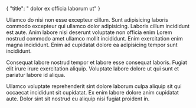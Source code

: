 {
  "title": " dolor ex officia laborum ut"
}

Ullamco do nisi non esse excepteur cillum. Sunt adipisicing laboris commodo excepteur qui ullamco dolor adipisicing. Laboris cillum incididunt est aute. Anim labore nisi deserunt voluptate non officia enim Lorem nostrud commodo amet ullamco mollit incididunt. Enim exercitation enim magna incididunt. Enim ad cupidatat dolore ea adipisicing tempor sunt incididunt.

Consequat labore nostrud tempor et labore esse consequat laboris. Fugiat elit irure irure exercitation aliquip. Voluptate labore dolore ut qui sunt et pariatur labore id aliqua.

Ullamco voluptate reprehenderit sint dolore laborum culpa aliquip sit qui occaecat incididunt sit cupidatat. Ex enim labore dolore anim cupidatat aute. Dolor sint sit nostrud eu aliquip nisi fugiat proident in.